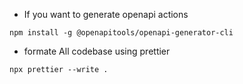 - If you want to generate openapi actions

```
npm install -g @openapitools/openapi-generator-cli
```

- formate All codebase using prettier

```
npx prettier --write .
```
